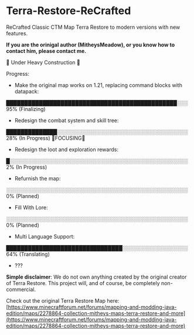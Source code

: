 # Terra-Restore-ReCrafted
 ReCrafted Classic CTM Map Terra Restore to modern versions with new features.

 **If you are the orinigal author \(MitheysMeadow\), or you know how to contact him, please contact me.**

🚧 Under Heavy Construction 🚧

Progress:

* Make the original map works on 1.21, replacing command blocks with datapack:

███████████████████████████████████████████████░░░ 95%  \(Finalizing\)

* Redesign the combat system and skill tree:

██████████████░░░░░░░░░░░░░░░░░░░░░░░░░░░░░░░░░░░░ 28%  \(In Progress\) 🚧FOCUSING🚧

* Redesign the loot and exploration rewards:

█░░░░░░░░░░░░░░░░░░░░░░░░░░░░░░░░░░░░░░░░░░░░░░░░░ 2%  \(In Progress\)

* Refurnish the map:

░░░░░░░░░░░░░░░░░░░░░░░░░░░░░░░░░░░░░░░░░░░░░░░░░░ 0%  \(Planned\)

* Fill With Lore:

░░░░░░░░░░░░░░░░░░░░░░░░░░░░░░░░░░░░░░░░░░░░░░░░░░ 0%  \(Planned\)

* Multi Language Support:

████████████████████████████████░░░░░░░░░░░░░░░░░░ 64%  \(Translating\)

* ???




**Simple disclaimer**: We do not own anything created by the original creator of Terra Restore. This project will, and of course, be completely non-commercial.

Check out the original Terra Restore Map here: [https://www.minecraftforum.net/forums/mapping-and-modding-java-edition/maps/2278864-collection-mitheys-maps-terra-restore-and-more](https://www.minecraftforum.net/forums/mapping-and-modding-java-edition/maps/2278864-collection-mitheys-maps-terra-restore-and-more)
